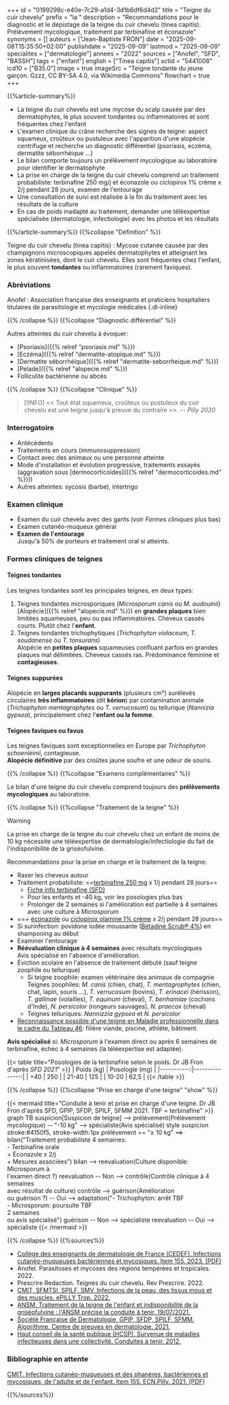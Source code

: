 +++
id = "0199298c-e40e-7c29-a1d4-3d1b6df6d4d2"
title = "Teigne du cuir chevelu"
prefix = "la "
description = "Recommandations pour le diagnostic et le dépistage de la teigne du cuir chevelu (tinea capitis). Prélèvement mycologique, traitement par terbinafine et éconazole"
synonyms = []
auteurs = ["Jean-Baptiste FRON"]
date = "2025-09-08T15:35:50+02:00"
publishdate = "2025-09-09"
lastmod = "2025-09-09"
specialites = ["dermatologie"]
annees = "2022"
sources = ["Anofel", "SFD", "BASSH"]
tags = ["enfant"]
english = ["Tinea capitis"]
sctid = "5441008"
icd10 = ["B35.0"]
image = true
imageSrc = "Teigne tondante du jeune garçon. Gzzz, CC BY-SA 4.0, via Wikimedia Commons"
flowchart = true
+++

{{%article-summary%}}

- La teigne du cuir chevelu est une mycose du scalp causée par des dermatophytes, le plus souvent tondantes ou inflammatoires et sont fréquentes chez l'enfant
- L'examen clinique du crâne recherche des signes de teigne: aspect squameux, croûteux ou pustuleux avec l'apparition d'une alopécie centrifuge et recherche un diagnostic différentiel (psoriasis, eczéma, dermatite séborrhéique ...)
- Le bilan comporte toujours un prélèvement mycologique au laboratoire pour identifier le dermatophyte
- La prise en charge de la teigne du cuir chevelu comprend un traitement probabiliste: terbinafine 250 mg/j et éconazole ou ciclopirox 1% crème x 2/j pendant 28 jours, examen de l'entourage
- Une consultation de suivi est réalisée à la fin du traitement avec les résultats de la culture
- En cas de poids inadapté au traitement, demander une téléexpertise spécialisée (dermatologie, infectiologie) avec les photos et les résultats

{{%/article-summary%}}
{{%collapse "Définition" %}}

Teigne du cuir chevelu (tinea capitis)
: Mycose cutanée causée par des champignons microscopiques appelés dermatophytes et atteignant les zones kératinisées, dont le cuir chevelu. Elles sont fréquentes chez l'enfant, le plus souvent **tondantes** ou inflammatoires (rarement faviques).

### Abréviations

Anofel
: Association française des enseignants et praticiens hospitaliers titulaires de parasitologie et mycologie médicales
{.dl-inline}

{{% /collapse %}}
{{%collapse "Diagnostic différentiel" %}}

Autres atteintes du cuir chevelu à évoquer:

- [Psoriasis]({{% relref "psoriasis.md" %}})
- [Eczéma]({{% relref "dermatite-atopique.md" %}})
- [Dermatite séborrhéique]({{% relref "dermatite-seborrheique.md" %}})
- [Pelade]({{% relref "alopecie.md" %}})
- Folliculite bactérienne ou abcès

{{% /collapse %}}
{{%collapse "Clinique" %}}

> [!INFO]
> << Tout état squameux, croûteux ou pustuleux du cuir chevelu est une teigne jusqu'à preuve du contraire >>. -- *Pilly 2020*

### Interrogatoire

- Antécédents
- Traitements en cours (immunosuppression)
- Contact avec des animaux ou une personne atteinte
- Mode d'installation et évolution progressive, traitements essayés (aggravation sous [dermocorticoïdes]({{% relref "dermocorticoides.md" %}}))
- Autres atteintes: sycosis (barbe), intertrigo

### Examen clinique

- Examen du cuir chevelu avec des gants (voir *Formes cliniques* plus bas)
- Examen cutanéo-muqueux général
- **Examen de l'entourage**  
  Jusqu'à 50% de porteurs et traitement oral si atteints.

### Formes cliniques de teignes

#### Teignes tondantes

Les teignes tondantes sont les principales teignes, en deux types:

1. Teignes tondantes microsporiques (*Microsporum canis* ou *M. audouinii*)  
  [Alopécie]({{% relref "alopecie.md" %}}) en **grandes plaques** bien limitées squameuses, peu ou pas inflammatoires. Cheveux cassés courts. Plutôt chez l'**enfant**.
2. Teignes tondantes trichophytiques (*Trichophyton violaceum*, *T. soudanense* ou *T. tonsurans*)  
  Alopécie en **petites plaques** squameuses confluant parfois en grandes plaques mal délimitées. Cheveux cassés ras. Prédominance féminine et **contagieuses**.

#### Teignes suppurées

Alopécie en **larges placards suppurants** (plusieurs cm²) surélevés circulaires **très inflammatoires** (dit **kérion**) par contamination animale (*Trichophyton mentagrophytes* ou *T. verrucosum*) ou tellurique (*Nannizia gypsea*), principalement chez l'**enfant ou la femme**.

#### Teignes faviques ou favus

Les teignes faviques sont exceptionnelles en Europe par *Trichophyton schoenleinii*, contagieuse.  
**Alopécie définitive** par des croûtes jaune soufre et une odeur de souris.

{{% /collapse %}}
{{%collapse "Examens complémentaires" %}}

Le bilan d'une teigne du cuir chevelu comprend toujours des **prélèvements mycologiques** au laboratoire.

{{% /collapse %}}
{{%collapse "Traitement de la teigne" %}}

> [!WARNING]
> La prise en charge de la teigne du cuir chevelu chez un enfant de moins de 10 kg nécessite une téléexpertise de dermatologie/infectiologie du fait de l'indisponibilité de la griséofulvine.

Recommandations pour la prise en charge et le traitement de la teigne:

- Raser les cheveux autour
- Traitement probabiliste: ==[terbinafine 250 mg](https://bdpm.ansm.sante.fr/medicament/64309326/extrait#tab-rcp) x 1/j pendant 28 jours==
  - [Fiche info terbinafine (SFD)](https://document.sfdermato.org/groupe/centre-de-preuves/teigne/Bordereau-3_Prise-des-medicaments.pdf)
  - Pour les enfants et -40 kg, voir les posologies plus bas
  - Prolonger de 2 semaines si l'amélioration est partielle à 4 semaines avec une culture à *Microsporum*
- ==\+ [éconazole](https://bdpm.ansm.sante.fr/medicament/62098492/extrait#tab-rcp) ou [ciclopirox olamine 1% crème](https://bdpm.ansm.sante.fr/medicament/63273126/extrait#tab-rcp) x 2/j pendant 28 jours==
- Si surinfection: povidone iodée moussante ([Bétadine Scrub® 4%](https://bdpm.ansm.sante.fr/medicament/61548837/extrait#tab-rcp)) en shampooing au début
- Examiner l'entourage
- **Réévaluation clinique à 4 semaines** avec résultats mycologiques  
  Avis spécialisé en l'absence d'amélioration.
- Éviction scolaire en l'absence de traitement débuté (sauf teigne zoophile ou tellurique)
  - Si teigne zoophile: examen vétérinaire des animaux de compagnie  
    Teignes zoophiles: *M. canis* (chien, chat), *T. mentagrophytes* (chien, chat, lapin, souris ...), *T. verrucosum* (bovins), *T. erinacei* (hérisson), *T. gallinae* (volailles), *T. equinum* (cheval), *T. benhamiae* (cochons d'Inde), *N. persicolor* (rongeurs sauvages), *N. praecox* (cheval)
  - Teignes telluriques: *Nannizzia gypsea* et *N. persicolor*
- [Reconnaissance possible d'une teigne en Maladie professionnelle dans le cadre du Tableau 46](https://www.inrs.fr/publications/bdd/mp/tableau.html?refINRS=RG%2046): filière viande, piscine, athlète, bâtiment.

**Avis spécialisé** si: *Microsporum* à l'examen direct ou après 6 semaines de terbinafine, échec à 4 semaines (la téléexpertise est adaptée).

{{< table title="Posologies de la terbinafine selon le poids. Dr JB Fron d'après *SFD 2021*" >}}
| Poids (kg) | Posologie (mg) |
|-----------:|---------------:|
| +40        | 250            |
| 21-40      | 125            |
| 10-20      | 62,5           |
{{< /table >}}

{{% /collapse %}}
{{%collapse "Prise en charge d'une teigne" "show" %}}

{{< mermaid title="Conduite à tenir et prise en charge d'une teigne. Dr JB Fron d'après SFD, GPIP, SFDP, SPILF, SFMM 2021. TBF = terbinafine" >}}
graph TB
  suspicion[Suspicion de teigne] --> prélèvement(Prélèvement mycologique) -- "-10 kg" --> spécialiste(Avis spécialisé)
  style suspicion stroke:#4150f5, stroke-width:1px
    prélèvement == "≥ 10 kg" ==> bilan("Traitement probabiliste 4 semaines:<br>- Terbinafine orale<br>+ Éconazole x 2/j<br>+ Mesures associées")
      bilan --> reevaluation(Culture disponible:<br>Microsporum à<br>l'examen direct ?)
        reevaluation -- Non --> contrôle(Contrôle clinique à 4 semaines<br>avec résultat de culture)
          contrôle --> guérison(Amélioration<br>ou guérison ?) -- Oui --> adaptation("- Trichophyton: arrêt TBF<br>- Microsporum: poursuite TBF<br>2 semaines<br>ou avis spécialisé")
            guérison -- Non --> spécialiste
        reevaluation -- Oui --> spécialiste
{{< /mermaid >}}

{{% /collapse %}}
{{%sources%}}

- [Collège des enseignants de dermatologie de France (CEDEF). Infections cutanéo-muqueuses bactériennes et mycosiques. Item 155. 2023. (PDF)](https://cedef.org/wp-content/uploads/2023/09/Item-155-%E2%80%94-Infections-cutaneo-muqueuses-bacteriennes-et-mycosiques_CompressPdf.pdf)
- Anofel. Parasitoses et mycoses des régions tempérées et tropicales. 2022.
- Prescrire Redaction. Teignes du cuir chevelu. Rev Prescrire. 2022.
- [CMIT, SFMTSI, SPILF, SMV. Infections de la peau, des tissus mous et des muscles. ePILLY Trop. 2022.](https://www.infectiologie.com/fr/pillytrop.html)
- [ANSM. Traitement de la teigne de l'enfant et indisponibilité de la griséofulvine : l'ANSM précise la conduite à tenir. 19/07/2021.](https://ansm.sante.fr/actualites/traitement-de-la-teigne-de-lenfant-et-indisponibilite-de-la-griseofulvine-lansm-precise-la-conduite-a-tenir)
- [Société Française de Dermatologie, GPIP, SFDP, SPILF, SFMM. Algorithme. Centre de preuves en dermatologie. 2021.](https://centredepreuves.sfdermato.org/#hot-topics)
- [Haut conseil de la santé publique (HCSP). Survenue de maladies infectieuses dans une collectivité. Conduites à tenir. 2012.](https://www.hcsp.fr/Explore.cgi/avisrapportsdomaine?clefr=306)

### Bibliographie en attente

[CMIT. Infections cutanéo-muqueuses et des phanères, bactériennes et mycosiques, de l'adulte et de l'enfant. Item 155. ECN.Pilly. 2021. (PDF)](https://www.infectiologie.com/UserFiles/File/pilly-etudiant/ecn-2020-155-web.pdf)

{{%/sources%}}
